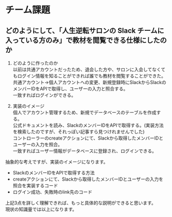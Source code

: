 # チーム課題

## どのようにして、「人生逆転サロンの Slack チームに入っている方のみ」で教材を閲覧できる仕様にしたのか

1. どのように作ったのか<br>
  以前は共通アカウントだったため、退会した方や、サロンに入会してなくてもログイン情報を知ることができれば誰でも教材を閲覧することができた。<br>
  共通アカウント→個人アカウントへの変更、新規登録時にSlackからSlackのメンバーIDをAPIで取得し、ユーザーの入力と照合する。<br>
  一致すればログインができる。


1. 実装のイメージ<br>
  個人でアカウント管理するため、新規でデータベースのテーブルを作成する。<br>
  公式ドキュメントを読み、SlackのメンバーIDをAPIで取得する。(実装方法を検索したのですが、それっぽい記事すら見つけれませんでした)<br>
  コントローラーのcreateアクションにて、Slackから取得したメンバーIDとユーザーの入力を照合。<br>
  一致すればユーザー情報がデータベースに登録され、ログインできる。<br>

抽象的な考えですが、実装のイメージになります。

- SlackのメンバーIDをAPIで取得する方法
- createアクションにて、Slackから取得したメンバーIDとユーザーの入力を照合を実装するコード
- ログイン成功、失敗時のlink先のコード

上記3点を詳しく理解できれば、もっと具体的な説明ができると思います。<br>
現状の知識量では以上になります。